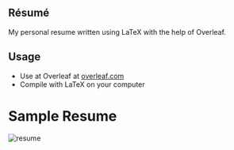 ## Résumé
My personal resume written using LaTeX with the help of Overleaf.

## Usage
- Use at Overleaf at [overleaf.com](https://www.overleaf.com/)
- Compile with LaTeX on your computer

# Sample Resume
![resume](https://user-images.githubusercontent.com/2038935/82270313-62a39380-9942-11ea-8ce8-ce98b9d27eea.jpg)